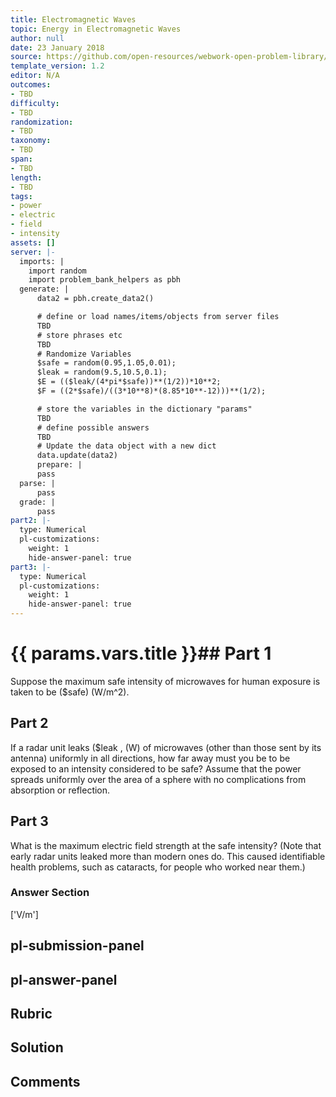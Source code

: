 ```yaml
---
title: Electromagnetic Waves
topic: Energy in Electromagnetic Waves
author: null
date: 23 January 2018
source: https://github.com/open-resources/webwork-open-problem-library/tree/master/Contrib/BrockPhysics/College_Physics_Urone/24.Electromagnetic_Waves/24-04.Energy_in_Electromagnetic_Waves/NU_U17_24_04_005.pg
template_version: 1.2
editor: N/A
outcomes:
- TBD
difficulty:
- TBD
randomization:
- TBD
taxonomy:
- TBD
span:
- TBD
length:
- TBD
tags:
- power
- electric
- field
- intensity
assets: []
server: |-
  imports: |
    import random
    import problem_bank_helpers as pbh
  generate: |
      data2 = pbh.create_data2()

      # define or load names/items/objects from server files
      TBD
      # store phrases etc
      TBD
      # Randomize Variables
      $safe = random(0.95,1.05,0.01);
      $leak = random(9.5,10.5,0.1);
      $E = (($leak/(4*pi*$safe))**(1/2))*10**2;
      $F = ((2*$safe)/((3*10**8)*(8.85*10**-12)))**(1/2);

      # store the variables in the dictionary "params"
      TBD
      # define possible answers
      TBD
      # Update the data object with a new dict
      data.update(data2)
      prepare: |
      pass
  parse: |
      pass
  grade: |
      pass
part2: |-
  type: Numerical
  pl-customizations:
    weight: 1
    hide-answer-panel: true
part3: |-
  type: Numerical
  pl-customizations:
    weight: 1
    hide-answer-panel: true
---
```


# {{ params.vars.title }}## Part 1 
Suppose the maximum safe intensity of microwaves for human exposure is taken to be ($safe) (W/m^2). 
## Part 2 
If a radar unit leaks ($leak , (W) of microwaves (other than those sent by its antenna) uniformly in all directions, how far away must you be to be exposed to an intensity considered to be safe? Assume that the power spreads uniformly over the area of a sphere with no complications from absorption or reflection. 
## Part 3 
What is the maximum electric field strength at the safe intensity? (Note that early radar units leaked more than modern ones do. This caused identifiable health problems, such as cataracts, for people who worked near them.) 


### Answer Section 
['V/m']

## pl-submission-panel 


## pl-answer-panel 


## Rubric 


## Solution 


## Comments 


